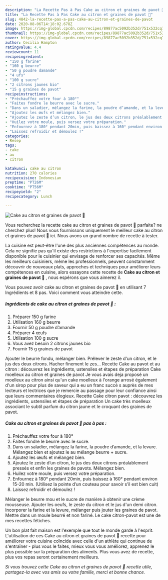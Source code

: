 ```yaml
---
description: "La Recette Pas à Pas Cake au citron et graines de pavot 🍋"
title: "La Recette Pas à Pas Cake au citron et graines de pavot 🍋"
slug: 4842-la-recette-pas-a-pas-cake-au-citron-et-graines-de-pavot
date: 2020-08-06T14:18:02.678Z
image: https://img-global.cpcdn.com/recipes/89877ac5092b352d/751x532cq70/cake-au-citron-et-graines-de-pavot-🍋-photo-principale-de-la-recette.jpg
thumbnail: https://img-global.cpcdn.com/recipes/89877ac5092b352d/751x532cq70/cake-au-citron-et-graines-de-pavot-🍋-photo-principale-de-la-recette.jpg
cover: https://img-global.cpcdn.com/recipes/89877ac5092b352d/751x532cq70/cake-au-citron-et-graines-de-pavot-🍋-photo-principale-de-la-recette.jpg
author: Cecilia Hampton
ratingvalue: 4.4
reviewcount: 11
recipeingredient:
- "150 g farine"
- "160 g beurre"
- "50 g poudre damande"
- "4 ufs"
- "100 g sucre"
- "2 citrons jaunes bio"
- "15 g graines de pavot"
recipeinstructions:
- "Préchauffez votre four à 180°"
- "Faites fondre le beurre avec le sucre."
- "Dans un saladier, mélangez la farine, la poudre d’amande, et la levure. Mélangez bien et ajoutez le au mélange beurre + sucre."
- "Ajoutez les œufs et mélangez bien."
- "Ajoutez le zeste d’un citron, le jus des deux citrons préalablement pressés et enfin les graines de pavots. Mélangez bien."
- "Huilez votre moule, puis versez votre préparation."
- "Enfournez à 180° pendant 20min, puis baissez à 160° pendant environ 15-20 min. (Utilisez la pointe d’un couteau pour savoir s’il est bien cuit)"
- "Laissez refroidir et démoulez !"
categories:
- Resep
tags:
- cake
- au
- citron

katakunci: cake au citron 
nutrition: 270 calories
recipecuisine: Indonesian
preptime: "PT26M"
cooktime: "PT56M"
recipeyield: "2"
recipecategory: Lunch

---
```



![Cake au citron et graines de pavot 🍋](https://img-global.cpcdn.com/recipes/89877ac5092b352d/751x532cq70/cake-au-citron-et-graines-de-pavot-🍋-photo-principale-de-la-recette.jpg)

Vous recherchez la recette cake au citron et graines de pavot 🍋 parfaite? ne cherchez plus! Nous vous fournissons uniquement le meilleur cake au citron et graines de pavot 🍋 ici. Nous avons un grand nombre de recette à tester.

La cuisine est peut-être l'une des plus anciennes compétences au monde. Cela ne signifie pas qu'il existe des restrictions à l'expertise facilement disponible pour le cuisinier qui envisage de renforcer ses capacités. Même les meilleurs cuisiniers, même les professionnels, peuvent constamment découvrir de nouveaux plats, approches et techniques pour améliorer leurs compétences en cuisine, alors essayons cette recette de <strong> Cake au citron et graines de pavot 🍋 </strong>, nous espérons que vous aimerez il.

<!--inarticleads1-->

Vous pouvez avoir cake au citron et graines de pavot 🍋 en utilisant 7 Ingrédients et 8 pas. Voici comment vous atteindre cette.

##### Ingrédients de cake au citron et graines de pavot 🍋 :

1. Préparer 150 g farine
1. Utilisation 160 g beurre
1. Fournir 50 g poudre d’amande
1. Préparer 4 œufs
1. Utilisation 100 g sucre
1. Vous avez besoin 2 citrons jaunes bio
1. Fournir 15 g graines de pavot


Ajouter le beurre fondu, mélanger bien. Prélever le zeste d&#39;un citron, et le jus des deux citrons. Hacher finement le zes… Recette Cake au pavot et au citron : découvrez les ingrédients, ustensiles et étapes de préparation Cake moelleux au citron et graines de pavot Je vous avais deja proposé un moelleux au citron ainsi qu&#39;un cake moelleux à l&#39;orange arrosé également d&#39;un sirop pour plus de saveur qui a eu un franc succè s auprès de mes lecteurs et lectrices que je remercie au passage pour leur confiance ainsi que leurs commentaires élogieux. Recette Cake citron pavot : découvrez les ingrédients, ustensiles et étapes de préparation Un cake très moelleux associant le subtil parfum du citron jaune et le croquant des graines de pavot. 

<!--inarticleads2-->

##### Cake au citron et graines de pavot 🍋 pas à pas :

1. Préchauffez votre four à 180°
1. Faites fondre le beurre avec le sucre.
1. Dans un saladier, mélangez la farine, la poudre d’amande, et la levure. Mélangez bien et ajoutez le au mélange beurre + sucre.
1. Ajoutez les œufs et mélangez bien.
1. Ajoutez le zeste d’un citron, le jus des deux citrons préalablement pressés et enfin les graines de pavots. Mélangez bien.
1. Huilez votre moule, puis versez votre préparation.
1. Enfournez à 180° pendant 20min, puis baissez à 160° pendant environ 15-20 min. (Utilisez la pointe d’un couteau pour savoir s’il est bien cuit)
1. Laissez refroidir et démoulez !


Mélanger le beurre mou et le sucre de manière à obtenir une crème mousseuse. Ajouter les oeufs, le zeste du citron et le jus d&#39;un demi citron. Incorporer la farine et la levure, mélanger puis jouter les graines de pavot. Mettre dans un moule beurré et non fariné. Le cake citron-pavot est une de mes recettes fétiches. 

<!--inarticleads1-->

<p>
Un bon plat fait maison est l'exemple que tout le monde garde à l'esprit. L'utilisation de ces Cake au citron et graines de pavot 🍋 recette pour améliorer votre cuisine coïncide avec celle d'un athlète qui continue de s'entraîner - plus vous le faites, mieux vous vous améliorez, apprenez le plus possible sur la préparation des aliments. Plus vous avez de recette, plus vos repas seront certainement meilleurs.
</p>

<p>
<i>Si vous trouvez cette Cake au citron et graines de pavot 🍋 recette utile, partagez-la avec vos amis ou votre famille, merci et bonne chance.</i>
</p>
